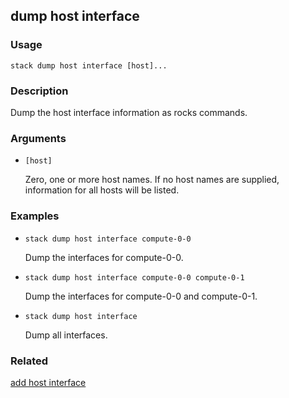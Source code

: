 ## dump host interface

### Usage

`stack dump host interface [host]...`

### Description

Dump the host interface information as rocks commands.

### Arguments

* `[host]`

   Zero, one or more host names. If no host names are supplied, 
	information for all hosts will be listed.


### Examples

* `stack dump host interface compute-0-0`

   Dump the interfaces for compute-0-0.

* `stack dump host interface compute-0-0 compute-0-1`

   Dump the interfaces for compute-0-0 and compute-0-1.

* `stack dump host interface`

   Dump all interfaces.


### Related
[add host interface](add-host-interface)



